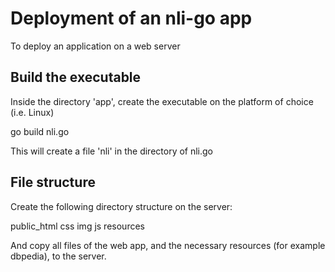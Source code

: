 # Deployment of an nli-go app

To deploy an application on a web server

## Build the executable

Inside the directory 'app', create the executable on the platform of choice (i.e. Linux)

 go build nli.go

This will create a file 'nli' in the directory of nli.go

## File structure

Create the following directory structure on the server:

 public_html
    css
    img
    js
 resources

And copy all files of the web app, and the necessary resources (for example dbpedia), to the server.
